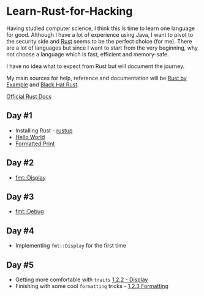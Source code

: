 # Learn-Rust-for-Hacking
Having studied computer science, I think this is time to learn one language for good. Although I have a lot of experience using Java, I want to pivot to the security side and [Rust](https://www.rust-lang.org/) seems to be the perfect choice (for me). There are a lot of languages but since I want to start from the very beginning, why not choose a language which is fast, efficient and memory-safe.

I have no idea what to expect from Rust but will document the journey.

My main sources for help, reference and documentation will be [Rust by Example](https://doc.rust-lang.org/rust-by-example/) and [Black Hat Rust](https://kerkour.com/black-hat-rust).

[Official Rust Docs](https://doc.rust-lang.org/std/)

## Day #1
- Installing Rust - [rustup](https://rustup.rs/)
- [Hello World](https://doc.rust-lang.org/rust-by-example/hello.html)
- [Formatted Print](https://doc.rust-lang.org/rust-by-example/hello/print.html)

## Day #2
- [fmt::Display](https://doc.rust-lang.org/rust-by-example/hello/print/print_display/testcase_list.html)

## Day #3
- [fmt::Debug](https://doc.rust-lang.org/rust-by-example/hello/print/print_debug.html)

## Day #4
- Implementing `fmt::Display` for the first time

## Day #5
- Getting more comfortable with `traits` [1.2.2 - Display](https://doc.rust-lang.org/rust-by-example/hello/print/print_display.html)
- Finishing with some cool `formatting` tricks - [1.2.3 Formatting](https://doc.rust-lang.org/rust-by-example/hello/print/fmt.html)